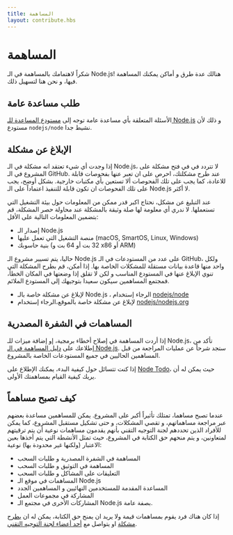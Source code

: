 ```yaml
---
title: المساهمة
layout: contribute.hbs
---
```


# المساهمة

شكراً لاهتمامك بالمساهمة في الـ Node.js! هنالك عدة طرق و أماكن يمكنك المساهمة فيها، و نحن هنا لتسهيل ذلك.

## طلب مساعدة عامة

الأسئلة المتعلقة بأي مساعدة عامة توجه إلى [مستودع المساعدة للـ Node.js](https://github.com/nodejs/help/issues) و ذلك لأن مستودع `nodejs/node` نشيط جدا.

## الإبلاغ عن مشكلة

إذا وجدت أي شيء تعتقد انه مشكلة في الـ Node.js، لا تتردد في في فتح مشكلة على المشروع في الـ GitHub. عند طرح مشكلتك، احرص على ان تعبر عنها بفحوصات قابلة للاعادة، كما يجب على تلك الفحوصات ألا تستعين بأي مكتبات خارجية. بشكل أوضح، يجب على تلك الفحوصات ان تكون قابلة للتنفيذ اعتماداً على الـ Node.js لا أكثر.

عند التبليغ عن مشكل، نحتاج اكبر قدر ممكن من المعلومات حول بيئة التشغيل التي تستعملها. لا ندري أي معلومة لها صلة وثيقة بالمشكلة عند محاولة حصر المشكلة، قم بتضمين المعلومات التالية على الأقل:

* إصدار الـ Node.js
* منصة التشغيل التي تعمل عليها (macOS, SmartOS, Linux, Windows)
* بنية حاسوبك (32 بت أو 64 بت و x86 أو ARM)

حاليا، يتم تسيير مشروع الـ Node.js على عدد من المستودعات في الـ GitHub، ولكل واحد منها قاعدة بيانات مستقلة للمشكلات الخاصة بها. إذا أمكن، قم بطرح المشكلة التي تنوي الإبلاغ عنها في المستودع المناسب و لكن لا تقلق إذا وضعتها في المكان الخطأ، فمجتمع المساهمين سيكون سعيدا بتوجيهك إلى المستودع الملائم.

* لإبلاغ عن مشكلة خاصة بالـ Node.js ، الرجاء إستخدام [nodejs/node](https://github.com/nodejs/node)
* لإبلاغ عن مشكلة خاصة بالموقع،الرجاء إستخدام [nodejs/nodejs.org](https://github.com/nodejs/nodejs.org/issues)

## المساهمات في الشفرة المصدرية

إذا أردت المساهمة في إصلاح أخطاء برمجية، إو إضافة ميزات للـ Node.js، تأكد من إطلاعك على [دليل المساهمة في الـ Node.js](https://github.com/nodejs/node/blob/main/CONTRIBUTING.md/#pull-requests). ستجد شرحاً عن عمليات المراجعة من قبل المساهمين الحاليين في جميع المستودعات الخاصة بالمشروع.

إذا كنت تتسائل حول كيفية البدء، يمكنك الإطلاع على [Node Todo](https://www.nodetodo.org/)، حيث يمكن له أن يريك كيفية القيام بمساهمتك الأولى.

## كيف تصبح مساهماً

عندما تصبح مساهما، تمتلك تأثيراً أكبر على المشروع. يمكن للمساهمين مساعدة بعضهم عبر مراجعة مساهماتهم، و تقصي المشكلات، و حتى تشكيل مستقبل المشروع، كما يمكن للأفراد الذين تحددهم لجنة التوجيه التقني بأنهم يقدمون مساهمات نوعية أن يتم ترقيتهم لمتعاونين، و يتم منحهم حق الكتابة في المشروع، حيث تمثل الأنشطة التي يتم أخذها بعين الاعتبار (ولكنها غير محدودة بها) نوعية:

* المساهمة في الشفرة المصدرية و طلبات السحب
* المساهمة في التوثيق و طلبات السحب
* التعليقات على المشاكل و طلبات السحب
* المساهمات في موقع الـ Node.js
* المساعدة المقدمة للمستخدمين النهائيين و المساهمين الجدد
* المشاركة في مجموعات العمل
* المشاركات الأخرى في مجتمع الـ Node.js بصفة عامة.

إذا كان هناك فرد يقوم بمساهمات قيمة ولا يريد ان يمنح حق الكتابة، يمكن له ان [يطرح مشكلة](https://github.com/nodejs/TSC/issues) او يتواصل مع [أحد أعضاء لجنة التوجيه التقني](https://github.com/nodejs/TSC#current-members).
